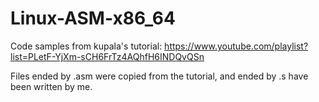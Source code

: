 # Linux-ASM-x86_64
Code samples from kupala's tutorial: https://www.youtube.com/playlist?list=PLetF-YjXm-sCH6FrTz4AQhfH6INDQvQSn

Files ended by .asm were copied from the tutorial, and ended by .s have been written by me.

